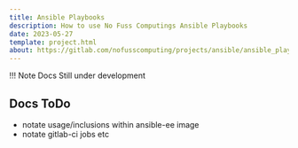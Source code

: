 ```yaml
---
title: Ansible Playbooks
description: How to use No Fuss Computings Ansible Playbooks
date: 2023-05-27
template: project.html
about: https://gitlab.com/nofusscomputing/projects/ansible/ansible_playbooks
---
```


!!! Note
    Docs Still under development


## Docs ToDo

- notate usage/inclusions within ansible-ee image
- notate gitlab-ci jobs etc
